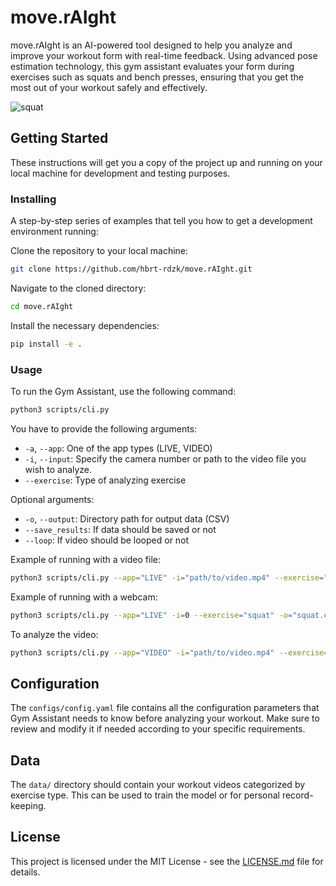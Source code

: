 # move.rAIght

move.rAIght is an AI-powered tool designed to help you analyze and improve your workout form with real-time feedback. Using advanced pose estimation technology, this gym assistant evaluates your form during exercises such as squats and bench presses, ensuring that you get the most out of your workout safely and effectively.

![squat](https://github.com/hbrt-rdzk/move.rAIght/assets/123837698/b30321df-d357-424a-9f5f-6343b4a85e0e)

## Getting Started

These instructions will get you a copy of the project up and running on your local machine for development and testing purposes.

### Installing

A step-by-step series of examples that tell you how to get a development environment running:

Clone the repository to your local machine:

```bash
git clone https://github.com/hbrt-rdzk/move.rAIght.git
```

Navigate to the cloned directory:

```bash
cd move.rAIght
```

Install the necessary dependencies:

```bash
pip install -e .
```

### Usage

To run the Gym Assistant, use the following command:

```bash
python3 scripts/cli.py
```

You have to provide the following arguments:

- `-a`, `--app`: One of the app types (LIVE, VIDEO)
- `-i`, `--input`: Specify the camera number or path to the video file you wish to analyze.
- `--exercise`: Type of analyzing exercise

Optional arguments:
- `-o`, `--output`: Directory path for output data (CSV)
- `--save_results`: If data should be saved or not
- `--loop`: If video should be looped or not


Example of running with a video file:

```bash
python3 scripts/cli.py --app="LIVE" -i="path/to/video.mp4" --exercise="squat" --save_results
```

Example of running with a webcam:

```bash
python3 scripts/cli.py --app="LIVE" -i=0 --exercise="squat" -o="squat.csv" --save_results
```

To analyze the video:
```bash
python3 scripts/cli.py --app="VIDEO" -i="path/to/video.mp4" --exercise="squat" --save_results
```

## Configuration

The `configs/config.yaml` file contains all the configuration parameters that Gym Assistant needs to know before analyzing your workout. Make sure to review and modify it if needed according to your specific requirements.

## Data

The `data/` directory should contain your workout videos categorized by exercise type. This can be used to train the model or for personal record-keeping.

## License

This project is licensed under the MIT License - see the [LICENSE.md](LICENSE.md) file for details.
